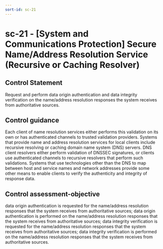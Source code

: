 ```yaml
---
sort-id: sc-21
---
```


# sc-21 - \[System and Communications Protection\] Secure Name/Address Resolution Service (Recursive or Caching Resolver)

## Control Statement

Request and perform data origin authentication and data integrity verification on the name/address resolution responses the system receives from authoritative sources.

## Control guidance

Each client of name resolution services either performs this validation on its own or has authenticated channels to trusted validation providers. Systems that provide name and address resolution services for local clients include recursive resolving or caching domain name system (DNS) servers. DNS client resolvers either perform validation of DNSSEC signatures, or clients use authenticated channels to recursive resolvers that perform such validations. Systems that use technologies other than the DNS to map between host and service names and network addresses provide some other means to enable clients to verify the authenticity and integrity of response data.

## Control assessment-objective

data origin authentication is requested for the name/address resolution responses that the system receives from authoritative sources;
data origin authentication is performed on the name/address resolution responses that the system receives from authoritative sources;
data integrity verification is requested for the name/address resolution responses that the system receives from authoritative sources;
data integrity verification is performed on the name/address resolution responses that the system receives from authoritative sources.
